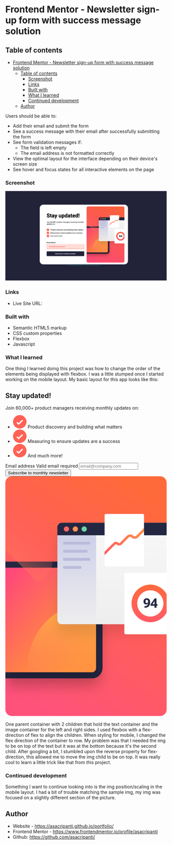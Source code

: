 # Frontend Mentor - Newsletter sign-up form with success message solution

## Table of contents

- [Frontend Mentor - Newsletter sign-up form with success message solution](#frontend-mentor---newsletter-sign-up-form-with-success-message-solution)
  - [Table of contents](#table-of-contents)
    - [Screenshot](#screenshot)
    - [Links](#links)
    - [Built with](#built-with)
    - [What I learned](#what-i-learned)
    - [Continued development](#continued-development)
  - [Author](#author)

Users should be able to:

- Add their email and submit the form
- See a success message with their email after successfully submitting the form
- See form validation messages if:
  - The field is left empty
  - The email address is not formatted correctly
- View the optimal layout for the interface depending on their device's screen size
- See hover and focus states for all interactive elements on the page

### Screenshot

![Overlook of project](assets/images/completeScreenshot.png)

### Links

- Live Site URL: 


### Built with

- Semantic HTML5 markup
- CSS custom properties
- Flexbox
- Javascript

### What I learned

One thing I learned doing this project was how to change the order of the elements being displayed with flexbox. I was a little stumped once I started working on the mobile layout. My basic layout for this app looks like this: 

  <div class="container">
    <section class="formShell">
      <form class="subscribeForm" action="">
        <h2 id="title">Stay updated!</h2>
      <span class="subTitle"> Join 60,000+ product managers receiving monthly updates on:</span>
      <ul class="perksList">
        <li class="perksLi"><img class="listCheck" src="assets/images/icon-list.svg" alt="">  Product discovery and building what matters</li>
        <li class="perksLi"><img class="listCheck" src="assets/images/icon-list.svg" alt="list check img">  Measuring to ensure updates are a success</li>
        <li class="perksLi"><img class="listCheck" src="assets/images/icon-list.svg" alt="list check img">  And much more!</li>
      </ul>
      <div class="input-group">
        <label class="emailLabel" for="email">Email address</label> <span class="errorMsg">Valid email required</span>
        <input type="email" placeholder="email@company.com" class="emailInput" name="email" id="email" required>
      </div>
      <button class="submitBtn" type="submit">Subscribe to monthly newsletter</button>
      </form>
    </section>
    <section class="imgShell">
      <img class="desktopImg" src="assets/images/illustration-sign-up-desktop.svg" alt="sign up image">
    </section>
  </div>


 One parent container with 2 children that hold the text container and the image container for the left and right sides. I used flexbox with a flex-direction of flex to align the children. When styling for mobile, I changed the flex direction of the container to row. My problem was that I needed the img to be on top of the text but it was at the bottom because it's the second child. After googling a bit, I stumbled upon the reverse property for flex-direction, this allowed me to move the img child to be on top. 
 It was really cool to learn a little trick like that from this project. 

### Continued development

Something I want to continue looking into is the img position/scaling in the mobile layout. I had a bit of trouble matching the sample img, my img was focused on a slightly different section of the picture.

## Author

- Website - https://asacripanti.github.io/portfolio/
- Frontend Mentor - https://www.frontendmentor.io/profile/asacripanti
- Github: https://github.com/asacripanti/


